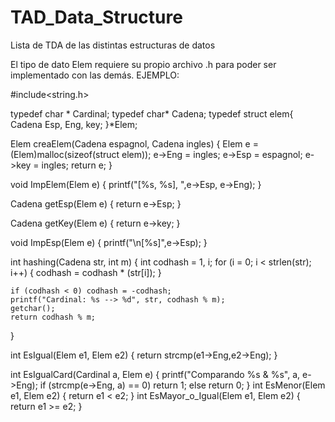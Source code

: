 # TAD_Data_Structure
Lista de TDA de las distintas  estructuras de datos

El tipo de dato Elem requiere su propio archivo .h para poder ser implementado con las demás.
EJEMPLO:

#include<string.h>

typedef char * Cardinal;
typedef char* Cadena;
typedef struct elem{
	Cadena Esp, Eng, key;
}*Elem;

Elem creaElem(Cadena espagnol, Cadena ingles) {
	Elem e = (Elem)malloc(sizeof(struct elem));
		e->Eng = ingles;
		e->Esp = espagnol;
		e->key = ingles;
	return e;
}

void ImpElem(Elem e) {
	printf("[%s, %s], ",e->Esp, e->Eng);
}

Cadena getEsp(Elem e) {
	return e->Esp;
}

Cadena getKey(Elem e) {
	return e->key;
}

void ImpEsp(Elem e) {
	printf("\n[%s]",e->Esp);
}

int hashing(Cadena str, int m) {
	int codhash = 1, i;
	for (i = 0; i < strlen(str); i++) {
		codhash = codhash * (str[i]);
	}
	
	if (codhash < 0) codhash = -codhash;
	printf("Cardinal: %s --> %d", str, codhash % m);
	getchar();
	return codhash % m;
}

int EsIgual(Elem e1, Elem e2) { 
	return strcmp(e1->Eng,e2->Eng); 
}

int EsIgualCard(Cardinal a, Elem e) {
	printf("Comparando %s & %s", a, e->Eng);
	if (strcmp(e->Eng, a) == 0)
		return 1;
	else
		return 0;
}
int EsMenor(Elem e1, Elem e2) { return e1 < e2; }
int EsMayor_o_Igual(Elem e1, Elem e2) { return e1 >= e2; }
